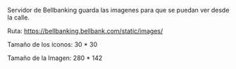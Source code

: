 Servidor de Bellbanking guarda las imagenes para que se puedan ver desde la calle.

Ruta:
https://bellbanking.bellbank.com/static/images/

Tamaño de los iconos:
        30 * 30

Tamaño de la Imagen:
        280 * 142
